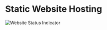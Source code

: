 # Static Website Hosting
![Website Status Indicator](https://argocd.hashbang.sh/api/badge?name=website)
